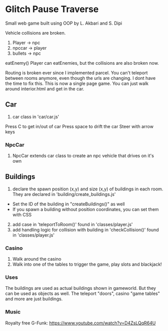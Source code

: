 # Glitch Pause Traverse

Small web game built using OOP by L. Akbari and S. Dipi

Vehicle collisions are broken. 
1. Player -> npc 
2. npccar -> player
3. bullets -> npc

eatEnemy()
Player can eatEnemies, but the collisions are also broken now.

Routing is broken ever since I implemented parcel. You can't teleport between rooms anymore, even though the urls are changing. I dont have the time to fix this. This is now a single page game. You can just walk around interior.html and get in the car.

## Car
1. car class in 'car/car.js'

Press C to get in/out of car
Press space to drift the car
Steer with arrow keys

### NpcCar
1. NpcCar extends car class to create an npc vehicle that drives on it's own

## Buildings

1. declare the spawn position (x,y) and size (x,y) of buildings in each room. They are declared in 'building/create_buildings.js'
- Set the ID of the building in "createBuildings()" as well
- If you spawn a building without position coordinates, you can set them with CSS
2. add case in 'teleportToRoom()' found in 'classes/player.js'
3. add handling logic for collision with building in 'checkCollision()' found in 'classes/player.js'

### Casino
1. Walk around the casino
2. Walk into one of the tables to trigger the game, play slots and blackjack!

### Uses

The buildings are used as actual buildings shown in gameworld. But they can be used as objects as well. The teleport "doors", casino "game tables" and more are just buildings.


### Music
Royalty free G-Funk: https://www.youtube.com/watch?v=D4ZsLQqR64U
